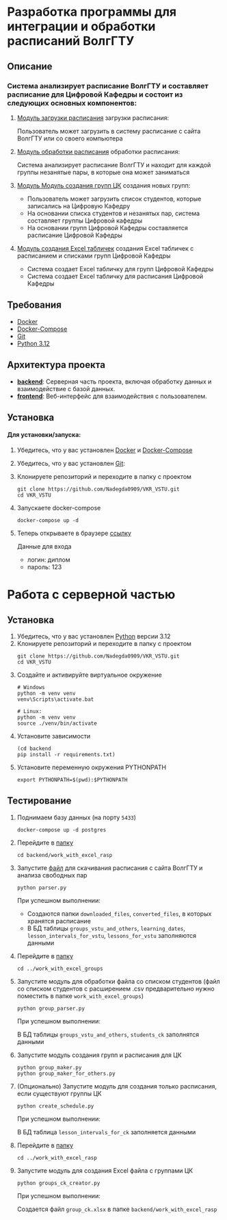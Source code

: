 # Разработка программы для интеграции и обработки расписаний ВолгГТУ

## Описание

### Система анализирует расписание ВолгГТУ и составляет расписание для Цифровой Кафедры и состоит из следующих основных компонентов:

1. [Модуль загрузки расписания](backend/work_with_excel_rasp/downloader.py) загрузки расписания:

   Пользователь может загрузить в систему расписание с сайта ВолгГТУ или со своего компьютера
2. [Модуль обработки расписания](backend/work_with_excel_rasp/parser.py) обработки расписания:
   
   Система анализирует расписание ВолгГТУ и находит для каждой группы незанятые пары, в которые она может заниматься
3. [Модуль Модуль создания групп ЦК](backend/work_with_excel_groups) создания новых групп:
   - Пользователь может загрузить список студентов, которые записались на Цифровую Кафедру
   - На основании списка студентов и незанятых пар, система составляет группы Цифровой кафедры
   - На основании групп Цифровой Кафедры составляется расписание Цифровой Кафедры
4. [Модуль создания Excel табличек](backend/work_with_ck_excel_rasp) создания Excel табличек с расписанием и списками групп Цифровой Кафедры
   - Система создает Excel табличку для групп Цифровой Кафедры
   - Система создает Excel табличку для расписания Цифровой Кафедры

## Требования

- [Docker](https://www.docker.com/products/docker-desktop/)
- [Docker-Compose](https://docs.docker.com/compose/install/)
- [Git](https://www.geeksforgeeks.org/how-to-install-git-on-windows-macos-and-linux/)
- [Python 3.12](https://www.python.org/downloads/)

## Архитектура проекта

- **[backend](backend)**: Серверная часть проекта, включая обработку данных и взаимодействие с базой данных.
- **[frontend](frontend)**: Веб-интерфейс для взаимодействия с пользователем.

## Установка

#### Для установки/запуска:
1. Убедитесь, что у вас установлен [Docker](https://www.docker.com/products/docker-desktop/)
и [Docker-Compose](https://docs.docker.com/compose/install/)
2. Убедитесь, что у вас установлен [Git](https://www.geeksforgeeks.org/how-to-install-git-on-windows-macos-and-linux/):
3. Клонируете репозиторий и переходите в папку с проектом
   ```shell
   git clone https://github.com/Nadegda0909/VKR_VSTU.git
   cd VKR_VSTU
   ```
4. Запускаете docker-compose
   ```shell
   docker-compose up -d
   ```
5. Теперь открываете в браузере [ссылку](http://localhost:8082)
   
   Данные для входа
   - логин: диплом
   - пароль: 123

# Работа с серверной частью
## Установка
1. Убедитесь, что у вас установлен [Python](https://www.python.org/downloads/) версии 3.12
2. Клонируете репозиторий и переходите в папку с проектом
   ```shell
   git clone https://github.com/Nadegda0909/VKR_VSTU.git
   cd VKR_VSTU
   ```
3. Создайте и активируйте виртуальное окружение
   ```shell
   # Windows
   python -m venv venv
   venv\Scripts\activate.bat
   ```
   ```shell
   # Linux:
   python -m venv venv
   source ./venv/bin/activate
   ```
4. Установите зависимости
   ```shell
   (cd backend
   pip install -r requirements.txt)
   ```
5. Установите переменную окружения PYTHONPATH
   ```shell
   export PYTHONPATH=$(pwd):$PYTHONPATH
   ```
## Тестирование
1. Поднимаем базу данных (на порту `5433`)
   ```shell
   docker-compose up -d postgres
   ```
2. Перейдите в [папку](backend/work_with_excel_rasp)
   ```shell
   cd backend/work_with_excel_rasp
   ```
3. Запустите [файл](backend/work_with_excel_rasp/parser.py) для скачивания расписания с сайта ВолгГТУ и анализа свободных пар
   ```shell
   python parser.py
   ```
   При успешном выполнении:
   - Создаются папки `downloaded_files`, `converted_files`, в которых хранятся расписание
   - В БД таблицы `groups_vstu_and_others`, `learning_dates`, `lesson_intervals_for_vstu`, `lessons_for_vstu` заполняются данными
4. Перейдите в [папку](backend/work_with_excel_groups)
   ```shell
   cd ../work_with_excel_groups
   ```
5. Запустите модуль для обработки файла со списком студентов
   (файл со списком студентов с расширением .csv предварительно нужно поместить в папке `work_with_excel_groups`)
   ```shell
   python group_parser.py
   ```
   При успешном выполнении:

   В БД таблицы `groups_vstu_and_others`, `students_ck` заполнятся данными
6. Запустите модуль создания групп и расписания для ЦК
   ```shell
   python group_maker.py
   python group_maker_for_others.py
   ```
7. (Опционально) Запустите модуль для создания только расписания, если существуют группы ЦК
   ```shell
   python create_schedule.py 
   ```
   При успешном выполнении:
   
   В БД таблица `lesson_intervals_for_ck` заполняется данными
8. Перейдите в [папку](backend/work_with_ck_excel_rasp)
   ```shell
   cd ../work_with_excel_rasp
   ```
9. Запустите модуль для создания Excel файла с группами ЦК
   ```shell
   python groups_ck_creator.py
   ```
   При успешном выполнении:

   Создается файл `group_ck.xlsx` в папке `backend/work_with_excel_rasp`